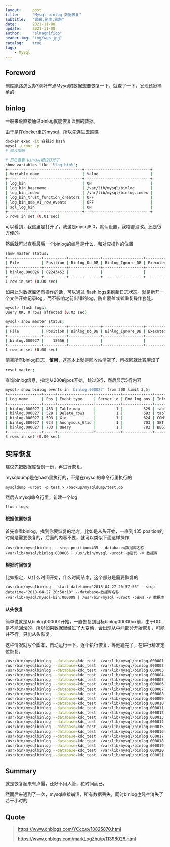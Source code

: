```yaml
---
layout:     post
title:      "Mysql binlog 数据恢复"
subtitle:   "误删,删库,跑路"
date:       2021-11-08
update:     2021-11-08
author:     "elmagnifico"
header-img: "img/web.jpg"
catalog:    true
tags:
    - MySql
---
```


## Foreword

删库跑路怎么办?刚好有点Mysql的数据想要恢复一下，就查了一下，发现还挺简单的



## binlog

一般来说直接通过binlog就能恢复误删的数据。



由于是在docker里的mysql，所以先连进去瞧瞧

```bash
docker exec -it 容器id bash
mysql -uroot -p
# 输入密码

# 然后看看 binlog是否打开了
show variables like '%log_bin%';
+---------------------------------+-----------------------------+
| Variable_name                   | Value                       |
+---------------------------------+-----------------------------+
| log_bin                         | ON                          |
| log_bin_basename                | /var/lib/mysql/binlog       |
| log_bin_index                   | /var/lib/mysql/binlog.index |
| log_bin_trust_function_creators | OFF                         |
| log_bin_use_v1_row_events       | OFF                         |
| sql_log_bin                     | ON                          |
+---------------------------------+-----------------------------+
6 rows in set (0.01 sec)
```

可以看到，我这里是打开了，我这是mysql8.0，默认设置，我啥都没改。还是很方便的。



然后就可以查看最后一个binlog的编号是什么，和对应操作的位置

```bash
show master status;
+---------------+----------+--------------+------------------+-------------------+
| File          | Position | Binlog_Do_DB | Binlog_Ignore_DB | Executed_Gtid_Set |
+---------------+----------+--------------+------------------+-------------------+
| binlog.000026 | 82243452 |              |                  |                   |
+---------------+----------+--------------+------------------+-------------------+
1 row in set (0.00 sec)
```



如果此时数据库还有操作的话，可以通过 flash logs来刷新日志状态。就是新开一个文件开始记录log，而不影响之前出错的log，防止覆盖或者重复操作套娃。

```bash
mysql> flush logs;
Query OK, 0 rows affected (0.03 sec)

mysql> show master status;
+---------------+----------+--------------+------------------+-------------------+
| File          | Position | Binlog_Do_DB | Binlog_Ignore_DB | Executed_Gtid_Set |
+---------------+----------+--------------+------------------+-------------------+
| binlog.000027 |    13656 |              |                  |                   |
+---------------+----------+--------------+------------------+-------------------+
1 row in set (0.00 sec)

```



清空所有binlog日志，**慎用**，这基本上就是回收站清空了，再找回就比较麻烦了

```bash
reset master;
```



查询binlog信息，指定从200的pos开始，跳过3行，然后显示5行内容

```bash
mysql> show binlog events in 'binlog.000027' from 200 limit 3,5;
+---------------+-----+----------------+-----------+-------------+----------------------------------------+
| Log_name      | Pos | Event_type     | Server_id | End_log_pos | Info                                   |
+---------------+-----+----------------+-----------+-------------+----------------------------------------+
| binlog.000027 | 453 | Table_map      |         1 |         529 | table_id: 98 (kdc_test.candidate_room) |
| binlog.000027 | 529 | Delete_rows    |         1 |         593 | table_id: 98 flags: STMT_END_F         |
| binlog.000027 | 593 | Xid            |         1 |         624 | COMMIT /* xid=1575206 */               |
| binlog.000027 | 624 | Anonymous_Gtid |         1 |         703 | SET @@SESSION.GTID_NEXT= 'ANONYMOUS'   |
| binlog.000027 | 703 | Query          |         1 |         782 | BEGIN                                  |
+---------------+-----+----------------+-----------+-------------+----------------------------------------+
5 rows in set (0.00 sec)

```



## 实际恢复

建议先把数据库备份一份，再进行恢复。

mysqldump是在bash里执行的，不是在mysql的命令行里执行的

```
mysqldump -uroot -p test > /backup/mysqldump/test.db
```

然后去mysql命令行里，新建一个log

```
flush logs;
```



#### 根据位置恢复

首先查看binlog，找到你要恢复的地方，比如是从头开始，一直到435 position的时候是需要恢复的，后面的内容不要，就可以类似下面这样操作

```
/usr/bin/mysqlbinlog  --stop-position=435 --database=数据库名称  /var/lib/mysql/binlog.000006 | /usr/bin/mysql -uroot -p密码 -v 数据库
```

#### 根据时间恢复

比如指定，从什么时间开始，什么时间结束，这个部分是需要恢复的

```
/usr/bin/mysqlbinlog --start-datetime="2018-04-27 20:57:55" --stop-datetime="2018-04-27 20:58:18" --database=数据库名称 /var/lib/mysql/mysql-bin.000009 | /usr/bin/mysql -uroot -p密码 -v 数据库 
```



#### 从头恢复

简单说就是从binlog000001开始，一直恢复到目标binlog00000xx前，由于DDL是不能回滚的，所以如果数据里经过了大变动，会出现从中间部分开始恢复，可能并不行。只能从头恢复。

这种情况就写个脚本，自动运行一下，逐个执行恢复，等他跑完了，在进行精准定位恢复。

```bash
/usr/bin/mysqlbinlog --database=kdc_test  /var/lib/mysql/binlog.000001 | /usr/bin/mysql -uroot -ppassword -v kdc_test ;
/usr/bin/mysqlbinlog --database=kdc_test  /var/lib/mysql/binlog.000002 | /usr/bin/mysql -uroot -ppassword -v kdc_test ;
/usr/bin/mysqlbinlog --database=kdc_test  /var/lib/mysql/binlog.000003 | /usr/bin/mysql -uroot -ppassword -v kdc_test ;
/usr/bin/mysqlbinlog --database=kdc_test  /var/lib/mysql/binlog.000004 | /usr/bin/mysql -uroot -ppassword -v kdc_test ;
/usr/bin/mysqlbinlog --database=kdc_test  /var/lib/mysql/binlog.000005 | /usr/bin/mysql -uroot -ppassword -v kdc_test ;
/usr/bin/mysqlbinlog --database=kdc_test  /var/lib/mysql/binlog.000006 | /usr/bin/mysql -uroot -ppassword -v kdc_test ;
/usr/bin/mysqlbinlog --database=kdc_test  /var/lib/mysql/binlog.000007 | /usr/bin/mysql -uroot -ppassword -v kdc_test ;
/usr/bin/mysqlbinlog --database=kdc_test  /var/lib/mysql/binlog.000008 | /usr/bin/mysql -uroot -ppassword -v kdc_test ;
/usr/bin/mysqlbinlog --database=kdc_test  /var/lib/mysql/binlog.000009 | /usr/bin/mysql -uroot -ppassword -v kdc_test ;
/usr/bin/mysqlbinlog --database=kdc_test  /var/lib/mysql/binlog.000010 | /usr/bin/mysql -uroot -ppassword -v kdc_test ;
/usr/bin/mysqlbinlog --database=kdc_test  /var/lib/mysql/binlog.000011 | /usr/bin/mysql -uroot -ppassword -v kdc_test ;
/usr/bin/mysqlbinlog --database=kdc_test  /var/lib/mysql/binlog.000012 | /usr/bin/mysql -uroot -ppassword -v kdc_test ;
/usr/bin/mysqlbinlog --database=kdc_test  /var/lib/mysql/binlog.000013 | /usr/bin/mysql -uroot -ppassword -v kdc_test ;
/usr/bin/mysqlbinlog --database=kdc_test  /var/lib/mysql/binlog.000014 | /usr/bin/mysql -uroot -ppassword -v kdc_test ;
/usr/bin/mysqlbinlog --database=kdc_test  /var/lib/mysql/binlog.000015 | /usr/bin/mysql -uroot -ppassword -v kdc_test ;
/usr/bin/mysqlbinlog --database=kdc_test  /var/lib/mysql/binlog.000016 | /usr/bin/mysql -uroot -ppassword -v kdc_test ;
/usr/bin/mysqlbinlog --database=kdc_test  /var/lib/mysql/binlog.000017 | /usr/bin/mysql -uroot -ppassword -v kdc_test ;
/usr/bin/mysqlbinlog --database=kdc_test  /var/lib/mysql/binlog.000018 | /usr/bin/mysql -uroot -ppassword -v kdc_test ;
/usr/bin/mysqlbinlog --database=kdc_test  /var/lib/mysql/binlog.000019 | /usr/bin/mysql -uroot -ppassword -v kdc_test ;
/usr/bin/mysqlbinlog --database=kdc_test  /var/lib/mysql/binlog.000020 | /usr/bin/mysql -uroot -ppassword -v kdc_test ;
/usr/bin/mysqlbinlog --database=kdc_test  /var/lib/mysql/binlog.000021 | /usr/bin/mysql -uroot -ppassword -v kdc_test ;
```



## Summary

就是恢复起来有点慢，还好不用人管，花时间而已。



然而后来遇到了一次，mysql直接崩溃，所有数据丢失，同时binlog也凭空消失了若干小时的



## Quote

>https://www.cnblogs.com/YCcc/p/10825870.html
>
>https://www.cnblogs.com/markLogZhu/p/11398028.html
